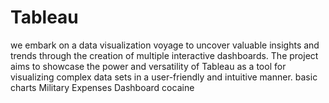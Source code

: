 # Tableau
we embark on a data visualization voyage to uncover valuable insights and trends through the creation of multiple interactive dashboards.
The project aims to showcase the power and versatility of Tableau as a tool for visualizing complex data sets in a user-friendly and intuitive manner.
basic charts
Military Expenses Dashboard
cocaine
